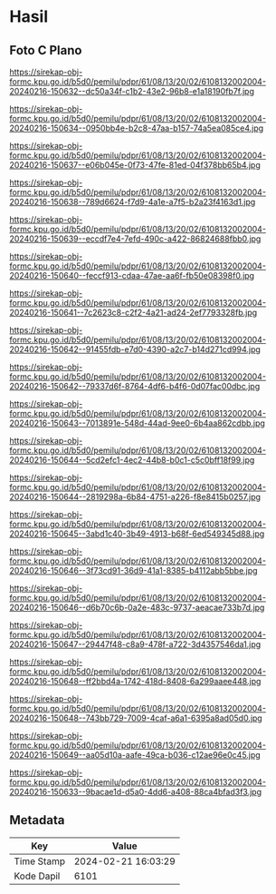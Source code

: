 # Hasil

## Foto C Plano

https://sirekap-obj-formc.kpu.go.id/b5d0/pemilu/pdpr/61/08/13/20/02/6108132002004-20240216-150632--dc50a34f-c1b2-43e2-96b8-e1a18190fb7f.jpg

https://sirekap-obj-formc.kpu.go.id/b5d0/pemilu/pdpr/61/08/13/20/02/6108132002004-20240216-150634--0950bb4e-b2c8-47aa-b157-74a5ea085ce4.jpg

https://sirekap-obj-formc.kpu.go.id/b5d0/pemilu/pdpr/61/08/13/20/02/6108132002004-20240216-150637--e06b045e-0f73-47fe-81ed-04f378bb65b4.jpg

https://sirekap-obj-formc.kpu.go.id/b5d0/pemilu/pdpr/61/08/13/20/02/6108132002004-20240216-150638--789d6624-f7d9-4a1e-a7f5-b2a23f4163d1.jpg

https://sirekap-obj-formc.kpu.go.id/b5d0/pemilu/pdpr/61/08/13/20/02/6108132002004-20240216-150639--eccdf7e4-7efd-490c-a422-86824688fbb0.jpg

https://sirekap-obj-formc.kpu.go.id/b5d0/pemilu/pdpr/61/08/13/20/02/6108132002004-20240216-150640--feccf913-cdaa-47ae-aa6f-fb50e08398f0.jpg

https://sirekap-obj-formc.kpu.go.id/b5d0/pemilu/pdpr/61/08/13/20/02/6108132002004-20240216-150641--7c2623c8-c2f2-4a21-ad24-2ef7793328fb.jpg

https://sirekap-obj-formc.kpu.go.id/b5d0/pemilu/pdpr/61/08/13/20/02/6108132002004-20240216-150642--91455fdb-e7d0-4390-a2c7-b14d271cd994.jpg

https://sirekap-obj-formc.kpu.go.id/b5d0/pemilu/pdpr/61/08/13/20/02/6108132002004-20240216-150642--79337d6f-8764-4df6-b4f6-0d07fac00dbc.jpg

https://sirekap-obj-formc.kpu.go.id/b5d0/pemilu/pdpr/61/08/13/20/02/6108132002004-20240216-150643--7013891e-548d-44ad-9ee0-6b4aa862cdbb.jpg

https://sirekap-obj-formc.kpu.go.id/b5d0/pemilu/pdpr/61/08/13/20/02/6108132002004-20240216-150644--5cd2efc1-4ec2-44b8-b0c1-c5c0bff18f99.jpg

https://sirekap-obj-formc.kpu.go.id/b5d0/pemilu/pdpr/61/08/13/20/02/6108132002004-20240216-150644--2819298a-6b84-4751-a226-f8e8415b0257.jpg

https://sirekap-obj-formc.kpu.go.id/b5d0/pemilu/pdpr/61/08/13/20/02/6108132002004-20240216-150645--3abd1c40-3b49-4913-b68f-6ed549345d88.jpg

https://sirekap-obj-formc.kpu.go.id/b5d0/pemilu/pdpr/61/08/13/20/02/6108132002004-20240216-150646--3f73cd91-36d9-41a1-8385-b4112abb5bbe.jpg

https://sirekap-obj-formc.kpu.go.id/b5d0/pemilu/pdpr/61/08/13/20/02/6108132002004-20240216-150646--d6b70c6b-0a2e-483c-9737-aeacae733b7d.jpg

https://sirekap-obj-formc.kpu.go.id/b5d0/pemilu/pdpr/61/08/13/20/02/6108132002004-20240216-150647--29447f48-c8a9-478f-a722-3d4357546da1.jpg

https://sirekap-obj-formc.kpu.go.id/b5d0/pemilu/pdpr/61/08/13/20/02/6108132002004-20240216-150648--ff2bbd4a-1742-418d-8408-6a299aaee448.jpg

https://sirekap-obj-formc.kpu.go.id/b5d0/pemilu/pdpr/61/08/13/20/02/6108132002004-20240216-150648--743bb729-7009-4caf-a6a1-6395a8ad05d0.jpg

https://sirekap-obj-formc.kpu.go.id/b5d0/pemilu/pdpr/61/08/13/20/02/6108132002004-20240216-150649--aa05d10a-aafe-49ca-b036-c12ae96e0c45.jpg

https://sirekap-obj-formc.kpu.go.id/b5d0/pemilu/pdpr/61/08/13/20/02/6108132002004-20240216-150633--9bacae1d-d5a0-4dd6-a408-88ca4bfad3f3.jpg


## Metadata

| Key        | Value               |
| ---------- | ------------------- |
| Time Stamp | 2024-02-21 16:03:29 |
| Kode Dapil | 6101                |




